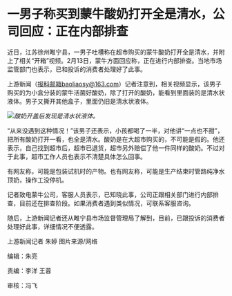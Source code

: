 # 一男子称买到蒙牛酸奶打开全是清水，公司回应：正在内部排查

近日，江苏徐州睢宁县，一男子吐槽称在超市购买的蒙牛酸奶打开全是清水，并附上了相关“开箱”视频。2月13日，蒙牛方面回应称，正在进行内部排查。当地市场监管部门也表示，已和投诉的消费者处理好了此事。

上游新闻（报料邮箱baoliaosy@163.com）记者注意到，相关视频显示，该男子购买的为小盒分装的蒙牛活菌好酸奶，除了打开的酸奶，能看到里面装的是清水状液体。男子又撕开其他盒子，里面仍旧是清水状液体。

![](https://inews.gtimg.com/om_bt/OJXXPbT175MtEZyMyyp_f_P6Xv02l18HdVMTxNyzBu_TsAA/1000)_酸奶开盖后发现是清水状液体。_

“从来没遇到这种情况！”该男子还表示，小孩都喝了一半，对他讲“一点也不甜”，把所有酸奶打开一看，也全是清水。酸奶是在大超市购买的，不可能是假的。他还表示，自己找到超市后，超市已退货，超市另外赔偿了他一件同样的酸奶。不过对于此事，超市工作人员也表示不清楚具体怎么回事。

有网友称，可能是包装试机时的产物。也有网友称，可能是生产结束时管路纯净水顶奶，操作工没停机。

记者致电蒙牛公司，客服人员表示，已知晓此事，公司正跟相关部门进行内部排查，目前还在排查阶段。如果消费者遇到类似情况，可联系客服咨询。

随后，上游新闻记者还从睢宁县市场监督管理局了解到，目前，已跟投诉的消费者处理好此事，详细情况不便透露。

上游新闻记者 朱婷 图片来源/网络

编辑：朱亮

责编：李洋 王蓉

审核：冯飞

